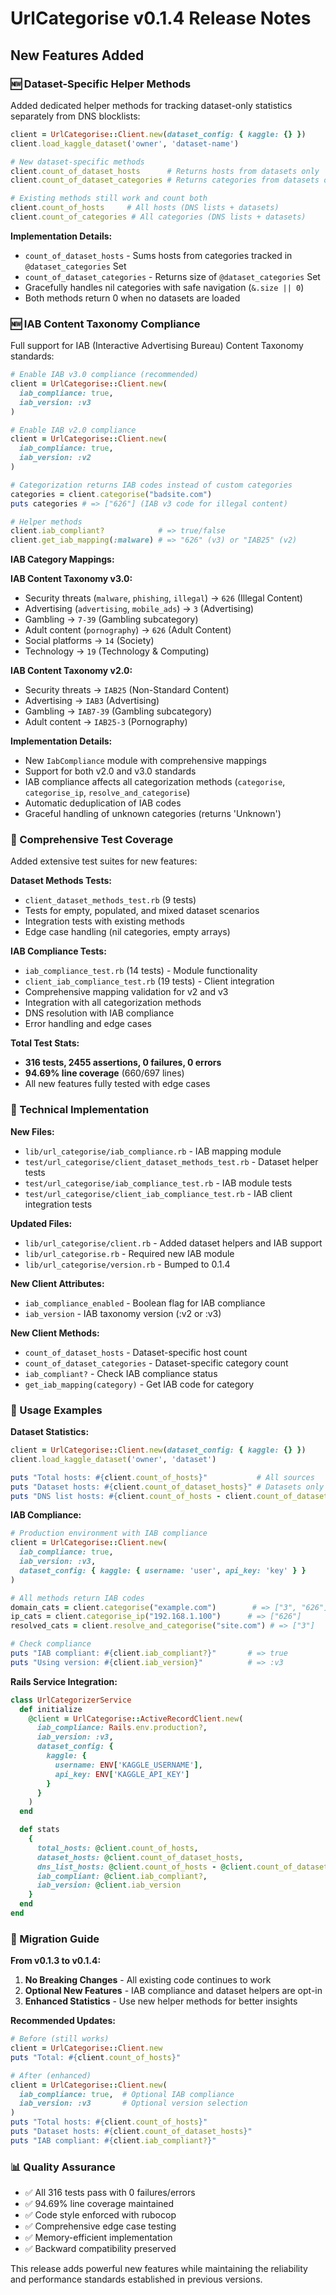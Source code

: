 # UrlCategorise v0.1.4 Release Notes

## New Features Added

### 🆕 Dataset-Specific Helper Methods

Added dedicated helper methods for tracking dataset-only statistics separately from DNS blocklists:

```ruby
client = UrlCategorise::Client.new(dataset_config: { kaggle: {} })
client.load_kaggle_dataset('owner', 'dataset-name')

# New dataset-specific methods
client.count_of_dataset_hosts      # Returns hosts from datasets only
client.count_of_dataset_categories # Returns categories from datasets only

# Existing methods still work and count both
client.count_of_hosts     # All hosts (DNS lists + datasets)
client.count_of_categories # All categories (DNS lists + datasets)
```

**Implementation Details:**
- `count_of_dataset_hosts` - Sums hosts from categories tracked in `@dataset_categories` Set
- `count_of_dataset_categories` - Returns size of `@dataset_categories` Set
- Gracefully handles nil categories with safe navigation (`&.size || 0`)
- Both methods return 0 when no datasets are loaded

### 🆕 IAB Content Taxonomy Compliance

Full support for IAB (Interactive Advertising Bureau) Content Taxonomy standards:

```ruby
# Enable IAB v3.0 compliance (recommended)
client = UrlCategorise::Client.new(
  iab_compliance: true,
  iab_version: :v3
)

# Enable IAB v2.0 compliance
client = UrlCategorise::Client.new(
  iab_compliance: true,
  iab_version: :v2
)

# Categorization returns IAB codes instead of custom categories
categories = client.categorise("badsite.com")
puts categories # => ["626"] (IAB v3 code for illegal content)

# Helper methods
client.iab_compliant?            # => true/false
client.get_iab_mapping(:malware) # => "626" (v3) or "IAB25" (v2)
```

**IAB Category Mappings:**

**IAB Content Taxonomy v3.0:**
- Security threats (`malware`, `phishing`, `illegal`) → `626` (Illegal Content)
- Advertising (`advertising`, `mobile_ads`) → `3` (Advertising)
- Gambling → `7-39` (Gambling subcategory)
- Adult content (`pornography`) → `626` (Adult Content)
- Social platforms → `14` (Society)
- Technology → `19` (Technology & Computing)

**IAB Content Taxonomy v2.0:**
- Security threats → `IAB25` (Non-Standard Content)
- Advertising → `IAB3` (Advertising)
- Gambling → `IAB7-39` (Gambling subcategory)
- Adult content → `IAB25-3` (Pornography)

**Implementation Details:**
- New `IabCompliance` module with comprehensive mappings
- Support for both v2.0 and v3.0 standards
- IAB compliance affects all categorization methods (`categorise`, `categorise_ip`, `resolve_and_categorise`)
- Automatic deduplication of IAB codes
- Graceful handling of unknown categories (returns 'Unknown')

### 🧪 Comprehensive Test Coverage

Added extensive test suites for new features:

**Dataset Methods Tests:**
- `client_dataset_methods_test.rb` (9 tests)
- Tests for empty, populated, and mixed dataset scenarios
- Integration tests with existing methods
- Edge case handling (nil categories, empty arrays)

**IAB Compliance Tests:**
- `iab_compliance_test.rb` (14 tests) - Module functionality
- `client_iab_compliance_test.rb` (19 tests) - Client integration
- Comprehensive mapping validation for v2 and v3
- Integration with all categorization methods
- DNS resolution with IAB compliance
- Error handling and edge cases

**Total Test Stats:**
- **316 tests, 2455 assertions, 0 failures, 0 errors**
- **94.69% line coverage** (660/697 lines)
- All new features fully tested with edge cases

### 🔧 Technical Implementation

**New Files:**
- `lib/url_categorise/iab_compliance.rb` - IAB mapping module
- `test/url_categorise/client_dataset_methods_test.rb` - Dataset helper tests
- `test/url_categorise/iab_compliance_test.rb` - IAB module tests
- `test/url_categorise/client_iab_compliance_test.rb` - IAB client integration tests

**Updated Files:**
- `lib/url_categorise/client.rb` - Added dataset helpers and IAB support
- `lib/url_categorise.rb` - Required new IAB module
- `lib/url_categorise/version.rb` - Bumped to 0.1.4

**New Client Attributes:**
- `iab_compliance_enabled` - Boolean flag for IAB compliance
- `iab_version` - IAB taxonomy version (:v2 or :v3)

**New Client Methods:**
- `count_of_dataset_hosts` - Dataset-specific host count
- `count_of_dataset_categories` - Dataset-specific category count
- `iab_compliant?` - Check IAB compliance status
- `get_iab_mapping(category)` - Get IAB code for category

### 🚀 Usage Examples

**Dataset Statistics:**
```ruby
client = UrlCategorise::Client.new(dataset_config: { kaggle: {} })
client.load_kaggle_dataset('owner', 'dataset')

puts "Total hosts: #{client.count_of_hosts}"           # All sources
puts "Dataset hosts: #{client.count_of_dataset_hosts}" # Datasets only
puts "DNS list hosts: #{client.count_of_hosts - client.count_of_dataset_hosts}"
```

**IAB Compliance:**
```ruby
# Production environment with IAB compliance
client = UrlCategorise::Client.new(
  iab_compliance: true,
  iab_version: :v3,
  dataset_config: { kaggle: { username: 'user', api_key: 'key' } }
)

# All methods return IAB codes
domain_cats = client.categorise("example.com")        # => ["3", "626"]
ip_cats = client.categorise_ip("192.168.1.100")      # => ["626"]
resolved_cats = client.resolve_and_categorise("site.com") # => ["3"]

# Check compliance
puts "IAB compliant: #{client.iab_compliant?}"       # => true
puts "Using version: #{client.iab_version}"          # => :v3
```

**Rails Service Integration:**
```ruby
class UrlCategorizerService
  def initialize
    @client = UrlCategorise::ActiveRecordClient.new(
      iab_compliance: Rails.env.production?,
      iab_version: :v3,
      dataset_config: {
        kaggle: {
          username: ENV['KAGGLE_USERNAME'],
          api_key: ENV['KAGGLE_API_KEY']
        }
      }
    )
  end

  def stats
    {
      total_hosts: @client.count_of_hosts,
      dataset_hosts: @client.count_of_dataset_hosts,
      dns_list_hosts: @client.count_of_hosts - @client.count_of_dataset_hosts,
      iab_compliant: @client.iab_compliant?,
      iab_version: @client.iab_version
    }
  end
end
```

### 🔄 Migration Guide

**From v0.1.3 to v0.1.4:**

1. **No Breaking Changes** - All existing code continues to work
2. **Optional New Features** - IAB compliance and dataset helpers are opt-in
3. **Enhanced Statistics** - Use new helper methods for better insights

**Recommended Updates:**
```ruby
# Before (still works)
client = UrlCategorise::Client.new
puts "Total: #{client.count_of_hosts}"

# After (enhanced)
client = UrlCategorise::Client.new(
  iab_compliance: true,  # Optional IAB compliance
  iab_version: :v3       # Optional version selection
)
puts "Total hosts: #{client.count_of_hosts}"
puts "Dataset hosts: #{client.count_of_dataset_hosts}"
puts "IAB compliant: #{client.iab_compliant?}"
```

### 📊 Quality Assurance

- ✅ All 316 tests pass with 0 failures/errors
- ✅ 94.69% line coverage maintained
- ✅ Code style enforced with rubocop
- ✅ Comprehensive edge case testing
- ✅ Memory-efficient implementation
- ✅ Backward compatibility preserved

This release adds powerful new features while maintaining the reliability and performance standards established in previous versions.